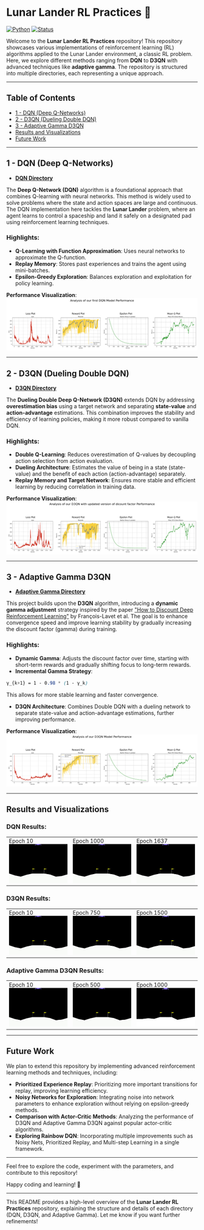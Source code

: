 # **Lunar Lander RL Practices 🚀**

[![Python](https://img.shields.io/badge/python-3.7%20%7C%203.8%20%7C%203.9-blue)](https://www.python.org/downloads/release/python-380/)
[![Status](https://img.shields.io/badge/status-active-green)]()

Welcome to the **Lunar Lander RL Practices** repository! This repository showcases various implementations of reinforcement learning (RL) algorithms applied to the Lunar Lander environment, a classic RL problem. Here, we explore different methods ranging from **DQN** to **D3QN** with advanced techniques like **adaptive gamma**. The repository is structured into multiple directories, each representing a unique approach.

---

## **Table of Contents**
- [1 - DQN (Deep Q-Networks)](#1---dqn-deep-q-networks)
- [2 - D3QN (Dueling Double DQN)](#2---d3qn-dueling-double-dqn)
- [3 - Adaptive Gamma D3QN](#3---adaptive-gamma-d3qn)
- [Results and Visualizations](#results-and-visualizations)
- [Future Work](#future-work)

---

## **1 - DQN (Deep Q-Networks)**
- **[DQN Directory](DQN/)**

The **Deep Q-Network (DQN)** algorithm is a foundational approach that combines Q-learning with neural networks. This method is widely used to solve problems where the state and action spaces are large and continuous. The DQN implementation here tackles the **Lunar Lander** problem, where an agent learns to control a spaceship and land it safely on a designated pad using reinforcement learning techniques.

### Highlights:
- **Q-Learning with Function Approximation**: Uses neural networks to approximate the Q-function.
- **Replay Memory**: Stores past experiences and trains the agent using mini-batches.
- **Epsilon-Greedy Exploration**: Balances exploration and exploitation for policy learning.

**Performance Visualization**:
![DQN Performance](DQN/assets/plots.png)

---

## **2 - D3QN (Dueling Double DQN)**
- **[D3QN Directory](D3QN/)**

The **Dueling Double Deep Q-Network (D3QN)** extends DQN by addressing **overestimation bias** using a target network and separating **state-value** and **action-advantage** estimations. This combination improves the stability and efficiency of learning policies, making it more robust compared to vanilla DQN.

### Highlights:
- **Double Q-Learning**: Reduces overestimation of Q-values by decoupling action selection from action evaluation.
- **Dueling Architecture**: Estimates the value of being in a state (state-value) and the benefit of each action (action-advantage) separately.
- **Replay Memory and Target Network**: Ensures more stable and efficient learning by reducing correlation in training data.

**Performance Visualization**:
![D3QN Performance](D3QN/asset/plots.png)

---

## **3 - Adaptive Gamma D3QN**
- **[Adaptive Gamma Directory](adaptive_gamma/)**

This project builds upon the **D3QN** algorithm, introducing a **dynamic gamma adjustment** strategy inspired by the paper ["How to Discount Deep Reinforcement Learning"](https://arxiv.org/pdf/1512.02011) by François-Lavet et al. The goal is to enhance convergence speed and improve learning stability by gradually increasing the discount factor (gamma) during training.

### Highlights:
- **Dynamic Gamma**: Adjusts the discount factor over time, starting with short-term rewards and gradually shifting focus to long-term rewards.
- **Incremental Gamma Strategy**: 
```css
γ_{k+1} = 1 - 0.98 * (1 - γ_k)
```
  This allows for more stable learning and faster convergence.
- **D3QN Architecture**: Combines Double DQN with a dueling network to separate state-value and action-advantage estimations, further improving performance.

**Performance Visualization**:
![Adaptive Gamma Performance](adaptive_gamma/assets/plots.png)

---

## **Results and Visualizations**

### DQN Results:
<table>
  <tr>
    <td>Epoch 10<br><img src="DQN/assets/10epoch.gif" alt="Epoch 10 Performance" width="240px"></td>
    <td>Epoch 1000<br><img src="DQN/assets/1000epoch.gif" alt="Epoch 1000 Performance" width="240px"></td>
    <td>Epoch 1637<br><img src="DQN/assets/1650epoch.gif" alt="Epoch 1637 Performance" width="240px"></td>
  </tr>
</table>

### D3QN Results:
<table>
  <tr>
    <td>Epoch 10<br><img src="D3QN/asset/10epoch.gif" alt="Epoch 10 Performance" width="240px"></td>
    <td>Epoch 750<br><img src="D3QN/asset/750epoch.gif" alt="Epoch 750 Performance" width="240px"></td>
    <td>Epoch 1500<br><img src="D3QN/asset/1500epoch.gif" alt="Epoch 1500 Performance" width="240px"></td>
  </tr>
</table>

### Adaptive Gamma D3QN Results:
<table>
  <tr>
    <td>Epoch 10<br><img src="adaptive_gamma/assets/10epoch.gif" alt="Epoch 10 Performance" width="240px"></td>
    <td>Epoch 500<br><img src="adaptive_gamma/assets/500epoch.gif" alt="Epoch 500 Performance" width="240px"></td>
    <td>Epoch 1000<br><img src="adaptive_gamma/assets/1000epoch.gif" alt="Epoch 1000 Performance" width="240px"></td>
  </tr>
</table>

---

## **Future Work**

We plan to extend this repository by implementing advanced reinforcement learning methods and techniques, including:
- **Prioritized Experience Replay**: Prioritizing more important transitions for replay, improving learning efficiency.
- **Noisy Networks for Exploration**: Integrating noise into network parameters to enhance exploration without relying on epsilon-greedy methods.
- **Comparison with Actor-Critic Methods**: Analyzing the performance of D3QN and Adaptive Gamma D3QN against popular actor-critic algorithms.
- **Exploring Rainbow DQN**: Incorporating multiple improvements such as Noisy Nets, Prioritized Replay, and Multi-step Learning in a single framework.

---

Feel free to explore the code, experiment with the parameters, and contribute to this repository!

Happy coding and learning! 🚀

---

This README provides a high-level overview of the **Lunar Lander RL Practices** repository, explaining the structure and details of each directory (DQN, D3QN, and Adaptive Gamma). Let me know if you want further refinements!

